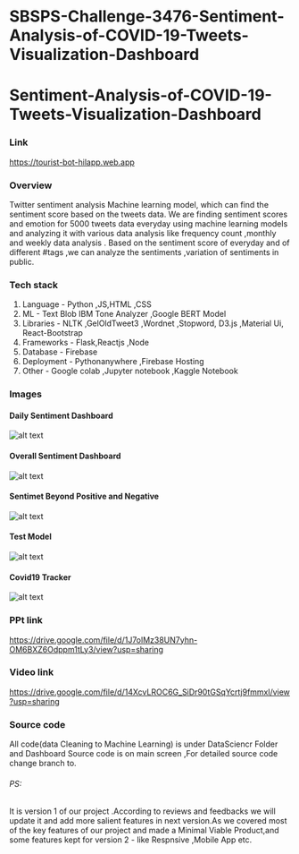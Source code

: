 # SBSPS-Challenge-3476-Sentiment-Analysis-of-COVID-19-Tweets-Visualization-Dashboard 
# Sentiment-Analysis-of-COVID-19-Tweets-Visualization-Dashboard 
### Link
https://tourist-bot-hilapp.web.app
### Overview
Twitter sentiment analysis Machine learning model, which  can find the sentiment score based on the tweets data. We are finding sentiment scores and emotion for 5000 tweets data everyday using machine learning models and analyzing it with various data analysis like frequency count ,monthly and weekly data analysis . Based on the sentiment score of everyday and of different #tags ,we can analyze the sentiments ,variation of sentiments in public.
### Tech stack
1. Language - Python ,JS,HTML ,CSS
2. ML - Text Blob IBM Tone Analyzer ,Google BERT Model
3. Libraries - NLTK ,GelOldTweet3 ,Wordnet ,Stopword, D3.js ,Material Ui, React-Bootstrap 
4. Frameworks - Flask,Reactjs ,Node
5. Database - Firebase
4. Deployment - Pythonanywhere ,Firebase Hosting
5. Other - Google colab ,Jupyter notebook ,Kaggle Notebook
### Images
#### Daily Sentiment Dashboard
![alt text](https://firebasestorage.googleapis.com/v0/b/tourist-bot-hilapp.appspot.com/o/Dashboard_images%2F2.PNG?alt=media&token=31835a5c-39b9-410c-8dbf-d022692d442a)
#### Overall Sentiment Dashboard
![alt text](https://firebasestorage.googleapis.com/v0/b/tourist-bot-hilapp.appspot.com/o/Dashboard_images%2F3.PNG?alt=media&token=7a3e751e-6238-4e6e-9eb3-9e6f8a4d592a)
#### Sentimet Beyond Positive and Negative
![alt text](https://firebasestorage.googleapis.com/v0/b/tourist-bot-hilapp.appspot.com/o/Dashboard_images%2F4.PNG?alt=media&token=88bbc0d8-15b7-4d90-8f2d-f86f7c731fe1)
#### Test Model
![alt text](https://firebasestorage.googleapis.com/v0/b/tourist-bot-hilapp.appspot.com/o/Dashboard_images%2F7.PNG?alt=media&token=a15d50ce-cb20-4bb4-8e65-726b4b502048)
#### Covid19 Tracker
![alt text](https://firebasestorage.googleapis.com/v0/b/tourist-bot-hilapp.appspot.com/o/Dashboard_images%2F8.PNG?alt=media&token=0a873a6a-2295-425c-97cc-fec167f5a8b8)
### PPt link
https://drive.google.com/file/d/1J7olMz38UN7yhn-OM6BXZ6Odppm1tLy3/view?usp=sharing
### Video link
https://drive.google.com/file/d/14XcvLROC6G_SiDr90tGSqYcrtj9fmmxl/view?usp=sharing
### Source code
All code(data Cleaning to Machine Learning) is under DataSciencr Folder and Dashboard Source code is on main screen ,For detailed source code change branch to.
###### PS:
It is version 1 of our project .According to reviews and feedbacks we will update it and add more salient features in next version.As we covered most of the key features of our project and made a Minimal Viable Product,and some features kept for version 2 - like Respnsive ,Mobile App etc.